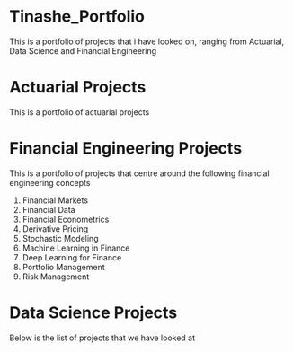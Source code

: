 # Tinashe_Portfolio
This is a portfolio of projects that i have looked on, ranging from Actuarial, Data Science and Financial Engineering

# Actuarial Projects
This is a portfolio of actuarial projects

# Financial Engineering Projects
This is a portfolio of projects that centre around the following financial engineering concepts
1. Financial Markets
2. Financial Data
3. Financial Econometrics
4. Derivative Pricing
5. Stochastic Modeling
6. Machine Learning in Finance
7. Deep Learning for Finance
8. Portfolio Management
9. Risk Management

# Data Science Projects
Below is the list of projects that we have looked at
